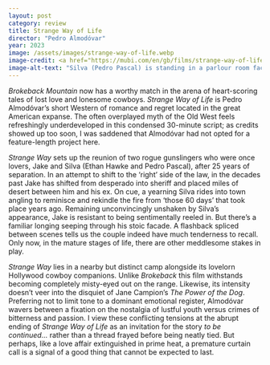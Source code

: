 ```yaml
---
layout: post
category: review
title: Strange Way of Life
director: "Pedro Almodóvar"
year: 2023
image: /assets/images/strange-way-of-life.webp
image-credit: <a href="https://mubi.com/en/gb/films/strange-way-of-life">Amazon MGM</a>
image-alt-text: "Silva (Pedro Pascal) is standing in a parlour room facing the camera. To the left, behind him, Jake (Ethan Hawke) is looking longingly over Silva's shoulder"
---
```


_Brokeback Mountain_ now has a worthy match in the arena of heart-scoring tales of lost love and lonesome cowboys. _Strange Way of Life_ is Pedro Almodóvar’s short Western of romance and regret located in the great American expanse. The often overplayed myth of the Old West feels refreshingly underdeveloped in this condensed 30-minute script; as credits showed up too soon, I was saddened that Almodóvar had not opted for a feature-length project here.

_Strange Way_ sets up the reunion of two rogue gunslingers who were once lovers, Jake and Silva (Ethan Hawke and Pedro Pascal), after 25 years of separation. In an attempt to shift to the ‘right’ side of the law, in the decades past Jake has shifted from desperado into sheriff and placed miles of desert between him and his ex. On cue, a yearning Silva rides into town angling to reminisce and rekindle the fire from ‘those 60 days’ that took place years ago. Remaining unconvincingly unshaken by Silva’s appearance, Jake is resistant to being sentimentally reeled in. But there’s a familiar longing seeping through his stoic facade. A flashback spliced between scenes tells us the couple indeed have much tenderness to recall. Only now, in the mature stages of life, there are other meddlesome stakes in play.

_Strange Way_ lies in a nearby but distinct camp alongside its lovelorn Hollywood cowboy companions. Unlike _Brokeback_ this film withstands becoming completely misty-eyed out on the range. Likewise, its intensity doesn’t veer into the disquiet of Jane Campion’s _The Power of the Dog_. Preferring not to limit tone to a dominant emotional register, Almodóvar wavers between a fixation on the nostalgia of lustful youth versus crimes of bitterness and passion. I view these conflicting tensions at the abrupt ending of _Strange Way of Life_ as an invitation for the story _to be continued…_ rather than a thread frayed before being neatly tied. But perhaps, like a love affair extinguished in prime heat, a premature curtain call is a signal of a good thing that cannot be expected to last.
